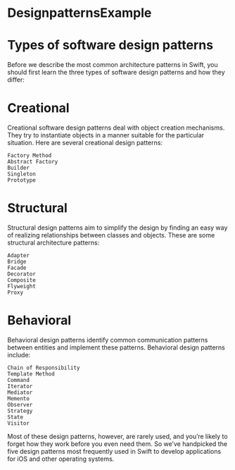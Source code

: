# DesignpatternsExample
# Types of software design patterns

Before we describe the most common architecture patterns in Swift, you should first learn the three types of software design patterns and how they differ:
# Creational

Creational software design patterns deal with object creation mechanisms. They try to instantiate objects in a manner suitable for the particular situation. Here are several creational design patterns:

    Factory Method
    Abstract Factory
    Builder
    Singleton
    Prototype

# Structural

Structural design patterns aim to simplify the design by finding an easy way of realizing relationships between classes and objects. These are some structural architecture patterns:

    Adapter
    Bridge
    Facade
    Decorator
    Composite
    Flyweight
    Proxy

# Behavioral

Behavioral design patterns identify common communication patterns between entities and implement these patterns. Behavioral design patterns include:

    Chain of Responsibility
    Template Method
    Command
    Iterator
    Mediator
    Memento
    Observer
    Strategy
    State
    Visitor

Most of these design patterns, however, are rarely used, and you’re likely to forget how they work before you even need them. So we’ve handpicked the five design patterns most frequently used in Swift to develop applications for iOS and other operating systems.
